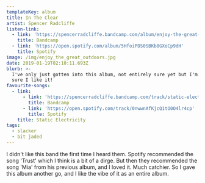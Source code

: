 ```yaml
---
templateKey: album
title: In The Clear
artist: Spencer Radcliffe
listen-link:
  - link: 'https://spencerradcliffe.bandcamp.com/album/enjoy-the-great-outdoors'
    title: Bandcamp
  - link: 'https://open.spotify.com/album/5HfoiPDS0SBKb8GXoCp9dH'
    title: Spotify
image: /img/enjoy_the_great_outdoors.jpg
date: 2019-01-19T02:10:11.693Z
blurb: >-
  I've only just gotten into this album, not entirely sure yet but I'm pretty
  sure I like it!
favourite-songs:
  - link:
      - link: 'https://spencerradcliffe.bandcamp.com/track/static-electricity'
        title: Bandcamp
      - link: 'https://open.spotify.com/track/0nwwnAfKjcQ1tO0O4lr4cp'
        title: Spotify
    title: Static Electricity
tags:
  - slacker
  - bit jaded
---
```

I didn't like this band the first time I heard them. Spotify recommended the song 'Trust' which I think is a bit of a dirge. But then they recommended the song 'Mia' from his previous album, and I loved it. Much catchier. So I gave this album another go, and I like the vibe of it as an entire album.
